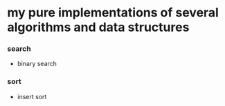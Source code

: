 # my pure implementations of several algorithms and data structures
### search
* binary search 

### sort
* insert sort
